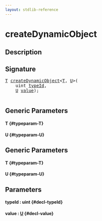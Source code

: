 ```yaml
---
layout: stdlib-reference
---
```


# createDynamicObject

## Description





## Signature 

<pre>
<a href="/stdlib-reference/global-decls/createDynamicObject#typeparam-T" class="code_type">T</a> <a href="/stdlib-reference/global-decls/createDynamicObject">createDynamicObject</a>&lt;<a href="/stdlib-reference/global-decls/createDynamicObject#typeparam-T" class="code_type">T</a>, <a href="/stdlib-reference/global-decls/createDynamicObject#typeparam-U" class="code_type">U</a>&gt;(
    <span class="code_keyword">uint</span> <a href="/stdlib-reference/global-decls/createDynamicObject#decl-typeId" class="code_param">typeId</a>,
    <a href="/stdlib-reference/global-decls/createDynamicObject#typeparam-U" class="code_type">U</a> <a href="/stdlib-reference/global-decls/createDynamicObject#decl-value" class="code_param">value</a>);

</pre>

## Generic Parameters

#### T {#typeparam-T}
#### U {#typeparam-U}

## Generic Parameters

#### T {#typeparam-T}
#### U {#typeparam-U}

## Parameters

#### typeId  : uint {#decl-typeId}
#### value  : [U](/stdlib-reference/global-decls/createDynamicObject#typeparam-U) {#decl-value}

